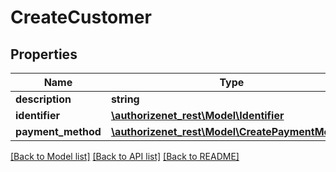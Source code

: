 # CreateCustomer

## Properties
Name | Type | Description | Notes
------------ | ------------- | ------------- | -------------
**description** | **string** |  | [optional] 
**identifier** | [**\authorizenet_rest\Model\Identifier**](Identifier.md) |  | 
**payment_method** | [**\authorizenet_rest\Model\CreatePaymentMethod**](CreatePaymentMethod.md) |  | [optional] 

[[Back to Model list]](../README.md#documentation-for-models) [[Back to API list]](../README.md#documentation-for-api-endpoints) [[Back to README]](../README.md)


